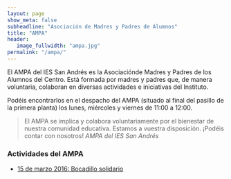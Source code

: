 ```yaml
---
layout: page
show_meta: false
subheadline: "Asociación de Madres y Padres de Alumnos"
title: "AMPA"
header:
   image_fullwidth: "ampa.jpg"
permalink: "/ampa/"
---
```



El AMPA del IES San Andrés es la Asociaciónde Madres y Padres de los Alumnos del Centro. Está formada por madres y padres que, de manera voluntaria, colaboran en diversas actividades e iniciativas del Instituto.

Podéis encontrarlos en el despacho del AMPA (situado al final del pasillo de la primera planta) los lunes, miércoles y viernes de 11:00 a 12:00.

> <span class="teaser">El AMPA se implica y colabora voluntariamente por el bienestar de nuestra comunidad educativa. Estamos a vuestra disposición. ¡Podéis contar con nosotros!</span>
<cite>AMPA del IES San Andrés</cite>


### Actividades del AMPA

* [15 de marzo 2016: Bocadillo solidario](/noticias/bocadillo-solidario/)
